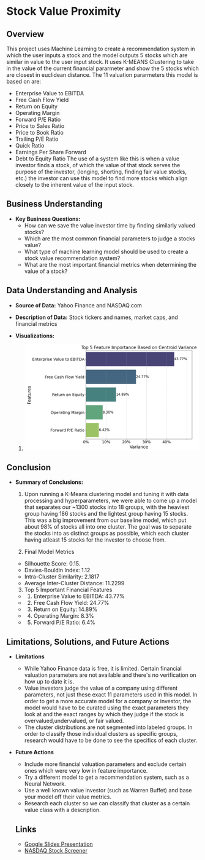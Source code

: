 # Stock Value Proximity

## Overview
This project uses Machine Learning to create a recommendation system in which the user inputs a stock and the model outputs 5 stocks which are similar in value to the user input stock. It uses K-MEANS Clustering to take in the value of the current financial pararmeter and show the 5 stocks which are closest in euclidean distance. The 11 valuation pararmeters this model is based on are:
- Enterprise Value to EBITDA
- Free Cash Flow Yield
- Return on Equity
- Operating Margin
- Forward P/E Ratio
- Price to Sales Ratio
- Price to Book Ratio
- Trailing P/E Ratio
- Quick Ratio
- Earnings Per Share Forward
- Debt to Equity Ratio
The use of a system like this is when a value investor finds a stock, of which the value of that stock serves the purpose of the investor, (longing, shorting, finding fair value stocks, etc.) the investor can use this model to find more stocks which align closely to the inherent value of the input stock.
## Business Understanding
- **Key Business Questions:**
    - How can we save the value investor time by finding similarly valued stocks?
    - Which are the most common financial parameters to judge a stocks value?
    - What type of machine learning model should be used to create a stock value recommendation system?
    - What are the most important financial metrics when determining the value of a stock?


## Data Understanding and Analysis
- **Source of Data:** Yahoo Finance and NASDAQ.com
- **Description of Data:** Stock tickers and names, market caps, and financial metrics



- **Visualizations:**
    1. ![Feature Importance](visuals/top_5_feature_importance.png)

 

## Conclusion
- **Summary of Conclusions:**
    1. Upon running a K-Means clustering model and tuning it with data processing and hyperparameters, we were able to come up a model that separates our ~1300 stocks into 18 groups, with the heaviest group having 186 stocks and the lightest group having 15 stocks. This was a big improvement from our baseline model, which put about 98% of stocks all into one cluster. The goal was to separate the stocks into as distinct groups as possible, which each cluster having atleast 15 stocks for the investor to choose from. 

    2. Final Model Metrics
    * Silhouette Score: 0.15. 
    * Davies-Bouldin Index: 1.12
    * Intra-Cluster Similarity: 2.1817
    * Average Inter-Cluster Distance: 11.2299

    3. Top 5 Important Financial Features
    * 1. Enterprise Value to EBITDA: 43.77%
    * 2. Free Cash Flow Yield: 24.77%
    * 3. Return on Equity: 14.89%
    * 4. Operating Margin: 8.3%
    * 5. Forward P/E Ratio: 6.4%
 
 ## Limitations, Solutions, and Future Actions
- **Limitations**
    * While Yahoo Finance data is free, it is limited. Certain financial valuation parameters are not available and there's no verification on how up to date it is.
    * Value investors judge the value of a company using different parameters, not just these exact 11 parameters used in this model. In order to get a more accurate model for a company or investor, the model would have to be curated using the exact parameters they look at and the exact ranges by which they judge if the stock is overvalued,undervalued, or fair valued. 
    * The cluster distributions are not segmented into labeled groups. In order to classify those individual clusters as specific groups, research would have to be done to see the specifics of each cluster.

- **Future Actions**
    * Include more financial valuation parameters and exclude certain ones which were very low in feature importance.
    * Try a different model to get a recommendation system, such as a Neural Network.
    * Use a well known value investor (such as Warren Buffet) and base your model off their value metrics. 
    * Research each cluster so we can classify that cluster as a certain value class with a description.


  ## Links

  -  [Google Slides Presentation](https://docs.google.com/presentation/d/1MSXmqDsJS7kaixIAB2RXjj8DKBLAH8lBR-efk1LCq74/edit?usp=sharing)
  - [NASDAQ Stock Screener](https://www.nasdaq.com/market-activity/stocks/screener)